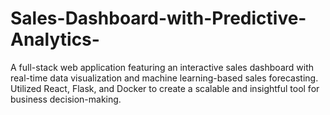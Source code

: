# Sales-Dashboard-with-Predictive-Analytics-
A full-stack web application featuring an interactive sales dashboard with real-time data visualization and machine learning-based sales forecasting. Utilized React, Flask, and Docker to create a scalable and insightful tool for business decision-making.
